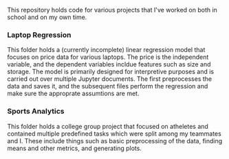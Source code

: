 This repository holds code for various projects that I've worked on both in school and on my own time.

### Laptop Regression
This folder holds a (currently incomplete) linear regression model that focuses on price data for various laptops. The price is the independent variable, and the dependent variables incldue features such as size and storage. The model is primarily designed for interpretive purposes and is carried out over multiple Jupyter documents. The first preprocesses the data and saves it, and the subsequent files perform the regression and make sure the approprate assumtions are met.

### Sports Analytics
This folder holds a college group project that focused on atheletes and contained multiple predefined tasks which were split among my teammates and I. These include things such as basic preprocessing of the data, finding means and other metrics, and generating plots.
